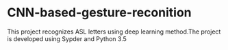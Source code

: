 # CNN-based-gesture-reconition
This project recognizes ASL letters using deep learning method.The project is developed using Sypder and Python 3.5
